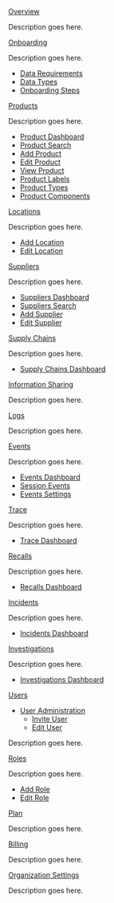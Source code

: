 [Overview](overview.md)

Description goes here.

[Onboarding](onboarding.md)

Description goes here.

- [Data Requirements](onboarding.md#data-requirements)
- [Data Types](onboarding.md#data-types)
- [Onboarding Steps](onboarding.md#onboarding-steps)

[Products](products.md)

Description goes here.

- [Product Dashboard](products-dashboard.md)
- [Product Search](products-search.md)
- [Add Product](products-add.md)
- [Edit Product](products-edit.md)
- [View Product](products-view.md)
- [Product Labels](products-labels.md)
- [Product Types](products-types.md)
- [Product Components](products-components.md)

[Locations](locations.md)

Description goes here.

- [Add Location](locations.md#add-location)
- [Edit Location](locations.md#edit-location)

[Suppliers](suppliers.md)

Description goes here.

- [Suppliers Dashboard](suppliers-dashboard.md)
- [Suppliers Search](suppliers-search.md)
- [Add Supplier](suppliers-add.md)
- [Edit Supplier](suppliers-edit.md)

[Supply Chains](supplychains.md)

Description goes here.

- [Supply Chains Dashboard](supplychains-dashboard.md)

[Information Sharing](informationsharing.md)

Description goes here.

[Logs](logs.md)

Description goes here.

[Events](events.md)

Description goes here.

- [Events Dashboard](events-dashboard.md)
- [Session Events](events-sessionevents.md)
- [Events Settings](events-eventsettings.md)

[Trace](trace.md)

Description goes here.

- [Trace Dashboard](trace-dashboard.md)

[Recalls](recalls.md)

Description goes here.

- [Recalls Dashboard](recalls-dashboard.md)

[Incidents](incidents.md)

Description goes here.

- [Incidents Dashboard](incidents-dashboard.md)

[Investigations](investigations.md)

Description goes here.

- [Investigations Dashboard](investigations-dashboard.md)

[Users](users.md)
- [User Administration](users-administration.md)
    - [Invite User](users-administration.md#invite-user)
    - [Edit User](users-administration.md#edit-user)

Description goes here.

[Roles](roles.md)

Description goes here.

- [Add Role](roles.md#add-role)
- [Edit Role](roles.md#edit-role)

[Plan](plan.md)

Description goes here.

[Billing](billing.md)

Description goes here.

[Organization Settings](organizationsettings.md)

Description goes here.







